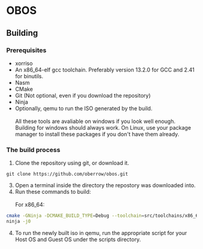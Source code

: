 # OBOS
## Building
### Prerequisites
- xorriso
- An x86_64-elf gcc toolchain. Preferably version 13.2.0 for GCC and 2.41 for binutils.
- Nasm
- CMake
- Git (Not optional, even if you download the repository)
- Ninja
- Optionally, qemu to run the ISO generated by the build.<br></br>
All these tools are avaliable on windows if you look well enough. Building for windows should always work.
On Linux, use your package manager to install these packages if you don't have them already.
### The build process
1. Clone the repository using git, or download it.
```
git clone https://github.com/oberrow/obos.git
```
3. Open a terminal inside the directory the repostory was downloaded into.
4. Run these commands to build:<br></br>
For x86_64:
```sh
cmake -GNinja -DCMAKE_BUILD_TYPE=Debug --toolchain=src/toolchains/x86_64/toolchain.cmake .
ninja -j0
```
4. To run the newly built iso in qemu, run the appropriate script for your Host OS and Guest OS under the scripts directory.
